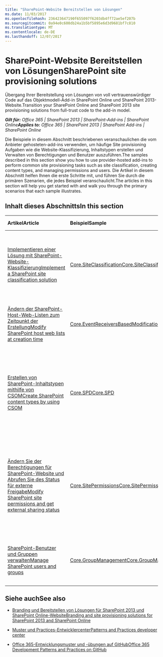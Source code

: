 ```yaml
---
title: "SharePoint-Website Bereitstellen von Lösungen"
ms.date: 11/03/2017
ms.openlocfilehash: 236423647190f655097f6203db4ff72ae5ef207b
ms.sourcegitcommit: 0a94e0c600db24a1b5bf5895e6d3d9681bf7c810
ms.translationtype: MT
ms.contentlocale: de-DE
ms.lasthandoff: 12/07/2017
---
```

# <a name="sharepoint-site-provisioning-solutions"></a><span data-ttu-id="c4285-102">SharePoint-Website Bereitstellen von Lösungen</span><span class="sxs-lookup"><span data-stu-id="c4285-102">SharePoint site provisioning solutions</span></span>

<span data-ttu-id="c4285-103">Übergang Ihrer Bereitstellung von Lösungen von voll vertrauenswürdiger Code auf das Objektmodell-Add-in SharePoint Online und SharePoint 2013-Website.</span><span class="sxs-lookup"><span data-stu-id="c4285-103">Transition your SharePoint Online and SharePoint 2013 site provisioning solutions from full-trust code to the add-in model.</span></span> 

<span data-ttu-id="c4285-104">_**Gilt für:** Office 365 | SharePoint 2013 | SharePoint-Add-ins | SharePoint Online_</span><span class="sxs-lookup"><span data-stu-id="c4285-104">_**Applies to:** Office 365 | SharePoint 2013 | SharePoint Add-ins | SharePoint Online_</span></span>

<span data-ttu-id="c4285-105">Die Beispiele in diesem Abschnitt beschriebenen veranschaulichen die vom Anbieter gehosteten-add-ins verwenden, um häufige Site provisioning Aufgaben wie die Website-Klassifizierung, Inhaltstypen erstellen und Verwalten von Berechtigungen und Benutzer auszuführen.</span><span class="sxs-lookup"><span data-stu-id="c4285-105">The samples described in this section show you how to use provider-hosted add-ins to perform common site provisioning tasks such as site classification, creating content types, and managing permissions and users.</span></span> <span data-ttu-id="c4285-106">Die Artikel in diesem Abschnitt helfen Ihnen die erste Schritte mit, und führen Sie durch die primären Szenarien, die jedes Beispiel veranschaulicht.</span><span class="sxs-lookup"><span data-stu-id="c4285-106">The articles in this section will help you get started with and walk you through the primary scenarios that each sample illustrates.</span></span> 

## <a name="in-this-section"></a><span data-ttu-id="c4285-107">Inhalt dieses Abschnitts</span><span class="sxs-lookup"><span data-stu-id="c4285-107">In this section</span></span>

|<span data-ttu-id="c4285-108">**Artikel**</span><span class="sxs-lookup"><span data-stu-id="c4285-108">**Article**</span></span>|<span data-ttu-id="c4285-109">**Beispiel**</span><span class="sxs-lookup"><span data-stu-id="c4285-109">**Sample**</span></span>|<span data-ttu-id="c4285-110">**Zeigt, wie Sie auf**</span><span class="sxs-lookup"><span data-stu-id="c4285-110">**Shows you how to**</span></span>|
|:-----|:-----|:-----|
|[<span data-ttu-id="c4285-111">Implementieren einer Lösung mit SharePoint-Website-Klassifizierung</span><span class="sxs-lookup"><span data-stu-id="c4285-111">Implement a SharePoint site classification solution</span></span>](implement-a-sharepoint-site-classification-solution.md)|[<span data-ttu-id="c4285-112">Core.SiteClassification</span><span class="sxs-lookup"><span data-stu-id="c4285-112">Core.SiteClassification</span></span>](https://github.com/SharePoint/PnP/tree/dev/Scenarios/Core.SiteClassification)|<span data-ttu-id="c4285-113">Implementieren Sie eine Website-Klassifizierung Lösung und Nutzung Standortrichtlinien zur Verbesserung der Optimierung der Suche.</span><span class="sxs-lookup"><span data-stu-id="c4285-113">Implement a site classification solution and leverage site policies to improve search optimization.</span></span> |
|[<span data-ttu-id="c4285-114">Ändern der SharePoint-Host-Web-Listen zum Zeitpunkt der Erstellung</span><span class="sxs-lookup"><span data-stu-id="c4285-114">Modify SharePoint host web lists at creation time</span></span>](modify-sharepoint-host-web-lists-at-creation-time.md)|[<span data-ttu-id="c4285-115">Core.EventReceiversBasedModifications</span><span class="sxs-lookup"><span data-stu-id="c4285-115">Core.EventReceiversBasedModifications</span></span>](https://github.com/SharePoint/PnP/tree/dev/Scenarios/Core.EventReceiversBasedModifications)|<span data-ttu-id="c4285-116">Ändern einer SharePoint-Liste erstellt in der Hostwebsite zum Zeitpunkt die Liste erstellt wird.</span><span class="sxs-lookup"><span data-stu-id="c4285-116">Modify a SharePoint list created in the host web at the time the list is created.</span></span>|
|[<span data-ttu-id="c4285-117">Erstellen von SharePoint-Inhaltstypen mithilfe von CSOM</span><span class="sxs-lookup"><span data-stu-id="c4285-117">Create SharePoint content types by using CSOM</span></span>](create-sharepoint-content-types-by-using-csom.md)|[<span data-ttu-id="c4285-118">Core.SPD</span><span class="sxs-lookup"><span data-stu-id="c4285-118">Core.SPD</span></span>](https://github.com/SharePoint/PnP/tree/dev/Samples/Core.SPD)|<span data-ttu-id="c4285-119">Verwenden Sie eine geerbte Inhaltstypbezeichner zum Erstellen eines neuen Inhaltstyps auf der Office 365-Plattform, die alle vorhandenen Eigenschaften beibehalten.</span><span class="sxs-lookup"><span data-stu-id="c4285-119">Use an inherited content type identifier to create a new content type on the Office 365 platform, preserving all its existing properties.</span></span>|
|[<span data-ttu-id="c4285-120">Ändern Sie der Berechtigungen für SharePoint-Website und Abrufen Sie des Status für externe Freigabe</span><span class="sxs-lookup"><span data-stu-id="c4285-120">Modify SharePoint site permissions and get external sharing status</span></span>](modify-sharepoint-site-permissions-and-get-external-sharing-status.md)|[<span data-ttu-id="c4285-121">Core.SitePermissions</span><span class="sxs-lookup"><span data-stu-id="c4285-121">Core.SitePermissions</span></span>](https://github.com/SharePoint/PnP/tree/dev/Scenarios/Core.SitePermissions)|<span data-ttu-id="c4285-122">Ändern Sie der Eigenschaften der Websitesammlungs-Administratoren mithilfe von CSOM-Code, und rufen Sie die externe Freigabe Status und externe Benutzer von einer Websitesammlung oder Mandanten.</span><span class="sxs-lookup"><span data-stu-id="c4285-122">Modify properties of site collection administrators using CSOM code and get the external sharing status and external users of a site collection or tenant.</span></span>|
|[<span data-ttu-id="c4285-123">SharePoint-Benutzer und Gruppen verwalten</span><span class="sxs-lookup"><span data-stu-id="c4285-123">Manage SharePoint users and groups</span></span>](manage-sharepoint-users-and-groups.md)|[<span data-ttu-id="c4285-124">Core.GroupManagement</span><span class="sxs-lookup"><span data-stu-id="c4285-124">Core.GroupManagement</span></span>](https://github.com/SharePoint/PnP/tree/dev/Scenarios/Core.GroupManagement)|<span data-ttu-id="c4285-125">Verwalten von Benutzern, Gruppen und Berechtigungen in einer SharePoint-Websitesammlung.</span><span class="sxs-lookup"><span data-stu-id="c4285-125">Manage users, groups, and permissions within a SharePoint site collection.</span></span>|

## <a name="see-also"></a><span data-ttu-id="c4285-126">Siehe auch</span><span class="sxs-lookup"><span data-stu-id="c4285-126">See also</span></span>
<span data-ttu-id="c4285-127"><a name="bk_addresources"> </a></span><span class="sxs-lookup"><span data-stu-id="c4285-127"></span></span>

- [<span data-ttu-id="c4285-128">Branding und Bereitstellen von Lösungen für SharePoint 2013 und SharePoint Online-Website</span><span class="sxs-lookup"><span data-stu-id="c4285-128">Branding and site provisioning solutions for SharePoint 2013 and SharePoint Online</span></span>](Branding-and-site-provisioning-solutions-for-SharePoint.md)
    
- [<span data-ttu-id="c4285-129">Muster und Practices-Entwicklercenter</span><span class="sxs-lookup"><span data-stu-id="c4285-129">Patterns and Practices developer center</span></span>](http://dev.office.com/patterns-and-practices)
    
- [<span data-ttu-id="c4285-130">Office 365-Entwicklungsmuster und -übungen auf GitHub</span><span class="sxs-lookup"><span data-stu-id="c4285-130">Office 365 Development Patterns and Practices on GitHub</span></span>](https://github.com/SharePoint/PnP)
